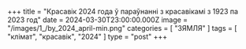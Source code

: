 +++
title = "Красавік 2024 года ў параўнанні з красавікамі з 1923 па 2023 год"
date = 2024-03-30T23:00:00.000Z
image = "/images/1_/by_2024_april-min.png"
categories = [ "ЗЯМЛЯ" ]
tags = [ "клiмат", "красавік", "2024" ]
type = "post"
+++

